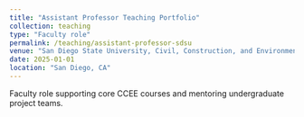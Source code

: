 ```yaml
---
title: "Assistant Professor Teaching Portfolio"
collection: teaching
type: "Faculty role"
permalink: /teaching/assistant-professor-sdsu
venue: "San Diego State University, Civil, Construction, and Environmental Engineering"
date: 2025-01-01
location: "San Diego, CA"
---
```


Faculty role supporting core CCEE courses and mentoring undergraduate project teams.
